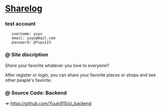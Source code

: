 # <a href="https://sharelog.pages.dev/">Sharelog</a>

### test account
       username: yuyu
       email: yuyu@mail.com
       password: @Yuyu123


### @ Site discription

Shere your favorite whatever you love to everyone!!

After register or login, you can share your favorite places or shops and see other peaple's favorite.



### @ Source Code: Backend

=> https://github.com/Yuuki915/sl_backend
